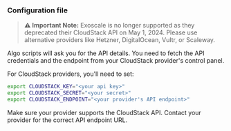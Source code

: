 ### Configuration file

> **⚠️ Important Note:** Exoscale is no longer supported as they deprecated their CloudStack API on May 1, 2024. Please use alternative providers like Hetzner, DigitalOcean, Vultr, or Scaleway.

Algo scripts will ask you for the API details. You need to fetch the API credentials and the endpoint from your CloudStack provider's control panel.

For CloudStack providers, you'll need to set:

```bash
export CLOUDSTACK_KEY="<your api key>"
export CLOUDSTACK_SECRET="<your secret>"
export CLOUDSTACK_ENDPOINT="<your provider's API endpoint>"
```

Make sure your provider supports the CloudStack API. Contact your provider for the correct API endpoint URL.

